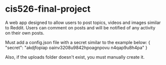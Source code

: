 # cis526-final-project
A web app designed to allow users to post topics, videos and images similar to Reddit. Users can comment on posts and will be notified of any activity on their own posts.

Must add a config.json file with a secret similar to the example below:
  {
    "secret": "akdjfopiap oainv3208u9842hpoagnpovu n4qap9u8h4pa"
  }

Also, if the uploads folder doesn't exist, you must manually create it.
